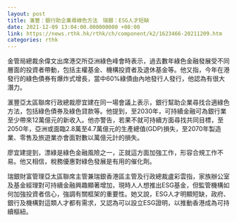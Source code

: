 ```yaml
---
layout: post
title: 滙豐：銀行助企業尋綠色方法　瑞銀：ESG人才短缺
date: 2021-12-09 13:04:00.000000000 +08:00
link: https://news.rthk.hk/rthk/ch/component/k2/1623466-20211209.htm
categories: rthk
---
```


金管局總裁余偉文出席港交所亞洲綠色峰會時表示，過去數年綠色金融發展受不同層面的投資者帶動，包括主權基金、機構投資者及退休基金等。他又指，今年在港發行的綠色債券有爆炸式增長，當中60%綠債由內地發行人發行，他認為有很大潛力。

滙豐亞太區聯席行政總裁廖宜建在同一場會議上表示，銀行幫助企業尋找合適綠色方法，包括綠色債券及綠色貸款等。他提到，至2030年，可持續金融可為銀行業至少帶來12萬億元的新收入。他亦警告，若果不就可持續方面尋找共同目標，至2050年，亞洲或面臨2.8萬至4.7萬億元的生產總值(GDP)損失，至2070年製造業、零售及旅遊業亦會面對數以萬億元計的損失。

廖宜建提到，漂綠是綠色金融風險之一，正就這方面加強工作，形容合規工作不易。他又相信，稅務優惠對綠色發展是有用的催化劑。

瑞銀財富管理亞太區聯席主管兼瑞銀香港區主管及行政總裁盧彩雲指，家族辦公室及基金經理對可持續金融興趣顯著增加，現時人人想推出ESG基金，但監管機構如何加強投資者信心，強調有關框架的重要性。她又說，ESG人才明顯短缺，政府、銀行及機構對這類人才都有需求，又認為可以設立ESG證明，以推動香港成為可持續樞紐。
